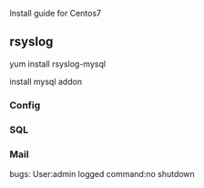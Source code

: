 Install guide for Centos7

## rsyslog

yum install rsyslog-mysql

install mysql addon

### Config

### SQL

### Mail





bugs:
User:admin logged command:no shutdown
















